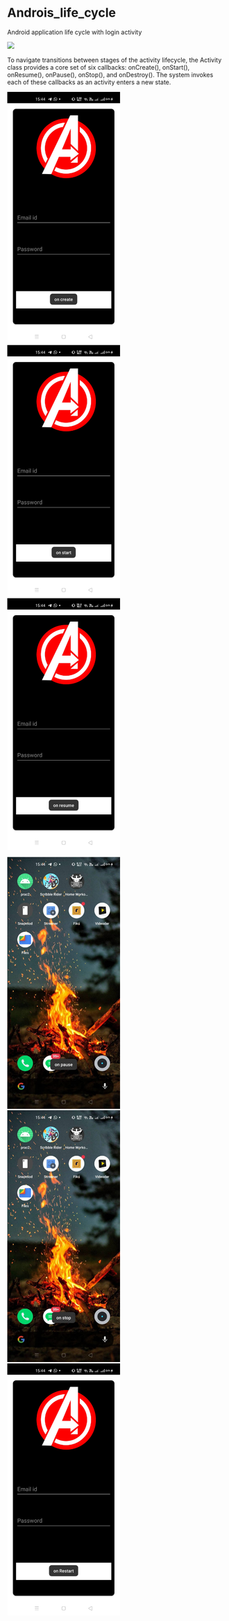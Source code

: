 # Androis_life_cycle

Android application life cycle with login activity

<img src="https://developer.android.com/guide/components/images/activity_lifecycle.png" width="400">

To navigate transitions between stages of the activity lifecycle, the Activity class provides a core set of six callbacks: onCreate(), onStart(), onResume(), onPause(), onStop(), and onDestroy(). The system invokes each of these callbacks as an activity enters a new state.
<br>

<img src="https://github.com/manavshah123/Androis_life_cycle/blob/master/outputs/op1.jpeg" width="260">&emsp;&emsp;<img src="https://github.com/manavshah123/Androis_life_cycle/blob/master/outputs/op2.jpeg" width="260">&emsp;<img src="https://github.com/manavshah123/Androis_life_cycle/blob/master/outputs/op3.jpeg" width="260">


<img src="https://github.com/manavshah123/Androis_life_cycle/blob/master/outputs/op4.jpeg" width="260">&emsp;<img src="https://github.com/manavshah123/Androis_life_cycle/blob/master/outputs/op5.jpeg" width="260">&emsp;<img src="https://github.com/manavshah123/Androis_life_cycle/blob/master/outputs/op6.jpeg" width="260">
